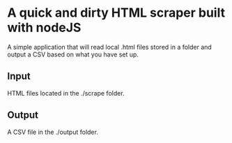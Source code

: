 # A quick and dirty HTML scraper built with nodeJS
A simple application that will read local .html files stored in a folder and output a CSV based on what you have set up.

## Input
HTML files located in the ./scrape folder.

## Output
A CSV file in the ./output folder.